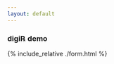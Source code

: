 ```yaml
---
layout: default
---
```

### digi&#8478; demo

{% include_relative ./form.html %}

<script>
function otherSignedInStuff(googleUser){ 
}
</script>
